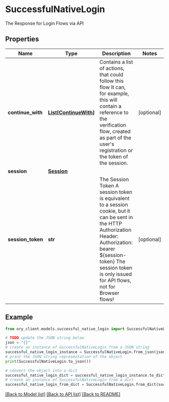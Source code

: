 # SuccessfulNativeLogin

The Response for Login Flows via API

## Properties

Name | Type | Description | Notes
------------ | ------------- | ------------- | -------------
**continue_with** | [**List[ContinueWith]**](ContinueWith.md) | Contains a list of actions, that could follow this flow  It can, for example, this will contain a reference to the verification flow, created as part of the user&#39;s registration or the token of the session. | [optional] 
**session** | [**Session**](Session.md) |  | 
**session_token** | **str** | The Session Token  A session token is equivalent to a session cookie, but it can be sent in the HTTP Authorization Header:  Authorization: bearer ${session-token}  The session token is only issued for API flows, not for Browser flows! | [optional] 

## Example

```python
from ory_client.models.successful_native_login import SuccessfulNativeLogin

# TODO update the JSON string below
json = "{}"
# create an instance of SuccessfulNativeLogin from a JSON string
successful_native_login_instance = SuccessfulNativeLogin.from_json(json)
# print the JSON string representation of the object
print(SuccessfulNativeLogin.to_json())

# convert the object into a dict
successful_native_login_dict = successful_native_login_instance.to_dict()
# create an instance of SuccessfulNativeLogin from a dict
successful_native_login_from_dict = SuccessfulNativeLogin.from_dict(successful_native_login_dict)
```
[[Back to Model list]](../README.md#documentation-for-models) [[Back to API list]](../README.md#documentation-for-api-endpoints) [[Back to README]](../README.md)


